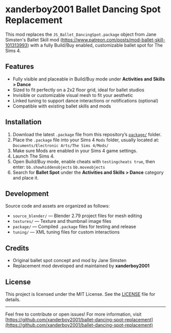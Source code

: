 # xanderboy2001 Ballet Dancing Spot Replacement

This mod replaces the `JS_Ballet_DancingSpot.package` object from Jane Simsten's Ballet Skill mod
(https://www.patreon.com/posts/mod-ballet-skill-101313993) with a fully Build/Buy enabled, customizable ballet spot for The Sims 4.

## Features

- Fully visible and placeable in Build/Buy mode under **Activities and Skills > Dance**
- Sized to fit perfectly on a 2x2 floor grid, ideal for ballet studios
- Invisible or customizable visual mesh to fit your aesthetic
- Linked tuning to support dance interactions or notifications (optional)
- Compatible with existing ballet skills and mods

## Installation

1. Download the latest `.package` file from this repository’s [`package/`](package/) folder.
2. Place the `.package` file into your Sims 4 `Mods` folder, usually located at: `Documents/Electronic Arts/The Sims 4/Mods/`
3. Make sure Mods are enabled in your Sims 4 game settings.
4. Launch The Sims 4.
5. Open Build/Buy mode, enable cheats with `testingcheats true`, then enter:
    `bb.showhiddenobjects`
    `bb.moveobjects`
6. Search for **Ballet Spot** under the **Activities and Skills > Dance** category and place it.

## Development

Source code and assets are organized as follows:

- `source_blender/` — Blender 2.79 project files for mesh editing  
- `textures/` — Texture and thumbnail image files  
- `package/` — Compiled `.package` files for testing and release  
- `tuning/` — XML tuning files for custom interactions

## Credits

- Original ballet spot concept and mod by Jane Simsten  
- Replacement mod developed and maintained by **xanderboy2001**

## License

This project is licensed under the MIT License. See the [LICENSE](LICENSE) file for details.

---

Feel free to contribute or open issues!
For more information, visit [https://github.com/xanderboy2001/ballet-dancing-spot-replacement](https://github.com/xanderboy2001/ballet-dancing-spot-replacement)
